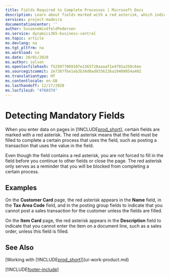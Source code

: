 ```yaml
---
title: Fields Required to Complete Processes | Microsoft Docs
description: Learn about fields marked with a red asterisk, which indicates that they are required and must be filled in to complete a processes.
services: project-madeira
documentationcenter: ''
author: SusanneWindfeldPedersen
ms.service: dynamics365-business-central
ms.topic: article
ms.devlang: na
ms.tgt_pltfrm: na
ms.workload: na
ms.date: 10/01/2020
ms.author: solsen
ms.openlocfilehash: f525077069107e1365728aaaaf1e4791a250c6ee
ms.sourcegitcommit: 2e7307fbe1eb3b34d0ad9356226a19409054a402
ms.translationtype: HT
ms.contentlocale: en-GB
ms.lasthandoff: 12/17/2020
ms.locfileid: "4760374"
---
```

# <a name="detecting-mandatory-fields"></a>Detecting Mandatory Fields
When you enter data on pages in [!INCLUDE[prod_short](includes/prod_short.md)], certain fields are marked with a red asterisk. The red asterisk means that the field must be filled to complete a certain process that uses the field, such as posting a transaction that uses the value in the field.

Even though the field contains a red asterisk, you are not forced to fill in the field before you continue to other fields or close the page. The red asterisk only serves as a reminder that you will be blocked from completing a certain process.

## <a name="examples"></a>Examples
On the **Customer Card** page, the red asterisk appears in the **Name** field, in the **Tax Area Code** field, and in the posting group fields to indicate that you cannot post a sales transaction for the customer unless the fields are filled.

On the **Item Card** page, the red asterisk appears in the **Description** field to indicate that you cannot enter the item on a document line, such as a sales order, unless this field is filled.

## <a name="see-also"></a>See Also
[Working with [!INCLUDE[prod_short](includes/prod_short.md)]](ui-work-product.md)


[!INCLUDE[footer-include](includes/footer-banner.md)]